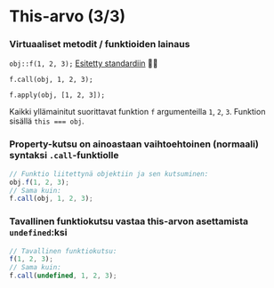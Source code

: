 # This-arvo \(3/3\)

### Virtuaaliset metodit / funktioiden lainaus

`obj::f(1, 2, 3);` [Esitetty standardiin](https://github.com/tc39/proposal-bind-operator) 👩‍🔬

`f.call(obj, 1, 2, 3);`

`f.apply(obj, [1, 2, 3]);`

Kaikki yllämainitut suorittavat funktion `f` argumenteilla `1`, `2`, `3`. Funktion sisällä `this === obj`.

### Property-kutsu on ainoastaan vaihtoehtoinen \(normaali\) syntaksi `.call`-funktiolle

```javascript
// Funktio liitettynä objektiin ja sen kutsuminen:
obj.f(1, 2, 3);
// Sama kuin:
f.call(obj, 1, 2, 3);
```

### Tavallinen funktiokutsu vastaa this-arvon asettamista `undefined`:ksi

```javascript
// Tavallinen funktiokutsu:
f(1, 2, 3);
// Sama kuin:
f.call(undefined, 1, 2, 3);
```



